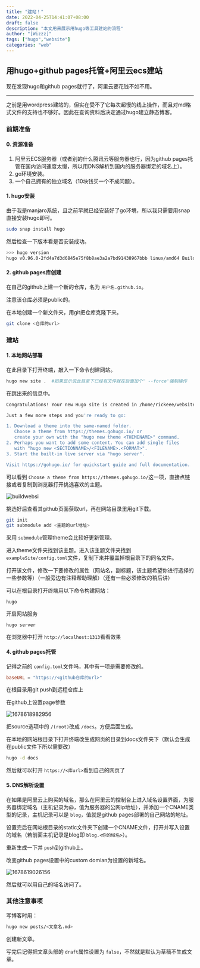```yaml
---
title: "建站！"
date: 2022-04-25T14:41:07+08:00
draft: false
description: "本文用来展示用hugo等工具建站的流程"
author: "[Wizzz]"
tags: ["hugo","website"]
categories: "web"
---
```

## 用hugo+github pages托管+阿里云ecs建站

现在发现hugo和github pages就行了，阿里云要花钱不如不用。

---

之前是用wordpress建站的，但实在受不了它每次超慢的线上操作，而且对md格式文件的支持也不够好。因此在查询资料后决定通过hugo建立静态博客。

### 前期准备

#### 0. 资源准备

1. 阿里云ECS服务器（或者别的什么腾讯云等服务器也行，因为github pages托管在国内访问速度太慢，所以用DNS解析到国内的服务器绑定的域名上）。
2. go环境安装。
3. 一个自己拥有的独立域名（10块钱买一个不成问题）。

#### 1. hugo安装

由于我是manjaro系统，且之前早就已经安装好了go环境，所以我只需要用snap直接安装hugo即可。

```bash
sudo snap install hugo  
```

然后检查一下版本看是否安装成功。

```bash
>>> hugo version  
hugo v0.96.0-2fd4a7d3d6845e75f8b8ae3a2a7bd91438967bbb linux/amd64 BuildDate=2022-03-26T09:15:58Z VendorInfo=mage
```

#### 2. github pages库创建

在自己的github上建一个新的仓库，名为 `用户名.github.io`。

注意该仓库必须是public的。

在本地创建一个新文件夹，用git把仓库克隆下来。

```bash
git clone <仓库的url>
```

### 建站

#### 1. 本地网站部署

在此目录下打开终端，敲入一下命令创建网站。

```bash
hugo new site .  #如果显示说此目录下已经有文件就在后面加个' --force'强制操作
```

在跳出来的信息中。

```bash
Congratulations! Your new Hugo site is created in /home/rickeee/website/test.

Just a few more steps and you're ready to go:

1. Download a theme into the same-named folder.
   Choose a theme from https://themes.gohugo.io/ or
   create your own with the "hugo new theme <THEMENAME>" command.
2. Perhaps you want to add some content. You can add single files
   with "hugo new <SECTIONNAME>/<FILENAME>.<FORMAT>".
3. Start the built-in live server via "hugo server".

Visit https://gohugo.io/ for quickstart guide and full documentation.

```

可以看到 `Choose a theme from https://themes.gohugo.io/`这一项，直接点链接或者复制到浏览器打开挑选喜欢的主题。

![buildwebsi](media/buildwebsite/hugothemecut.png)

挑选好后查看其github页面获取url，再在网站目录里用git下载。

```bash
git init
git submodule add <主题的url地址>
```

采用 `submodule`管理theme会比较好更新管理。

进入theme文件夹找到该主题。进入该主题文件夹找到 `exampleSite/config.toml`文件，复制下来并覆盖掉根目录下的同名文件。

打开该文件，修改一下要修改的属性（网站名，副标题，该主题希望你进行选择的一些参数等）（一般旁边有注释帮助理解）（还有一些必须修改的稍后讲）

可以在根目录打开终端用以下命令构建网站：

```shell
hugo
```

开启网站服务

```shell
hugo server
```

在浏览器中打开 `http://localhost:1313`看看效果

#### 4. github pages托管

记得之前的 `config.toml`文件吗，其中有一项是需要修改的。

```toml
baseURL = "https://<github仓库的url>"
```

在根目录用git push到远程仓库上

在github上设置page参数

![1678618982956](media/buildwebsite/githubsettingcut.png)

把source选项中的 `/(root)`改成 `/docs`。方便后面生成。

在本地的网站根目录下打开终端改生成网页的目录到docs文件夹下（默认会生成在public文件下所以需要改）

```bash
hugo -d docs
```

然后就可以打开 `https://<库url>`看到自己的网页了

#### 5. DNS解析设置

在如果是阿里云上购买的域名，那么在阿里云的控制台上进入域名设置界面，为服务器绑定域名（主机记录为@，值为服务器的公网ip地址），并添加一个CNAME类型的记录，主机记录可以是 `blog`，值就是github pages部署的自己网站的地址。

设置完后在网站根目录的static文件夹下创建一个CNAME文件，打开并写入设置的域名（若前面主机记录是blog即 `blog.<你的域名>`）。

重新生成一下并 `push`到github上。

改变github pages设置中的custom domian为设置的新域名。

![1678619026156](media/buildwebsite/blogsetingdomaincut.png)

然后就可以用自己的域名访问了。

### 其他注意事项

写博客时用：

```bash
hugo new posts/<文章名.md>
```

创建新文章。

写完后记得把文章头部的 `draft`属性设置为 `false`，不然就是默认为草稿不生成文章。
